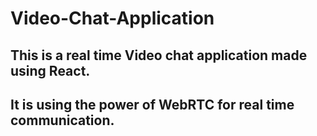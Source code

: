 # Video-Chat-Application

## This is a real time Video chat application made using React.
## It is using the power of WebRTC for real time communication. 
